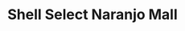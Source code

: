 ---
title: "Shell Select Naranjo Mall"
url: /zona-4-mixco/shell-select-naranjo-mall/
shop: comodidad
---
